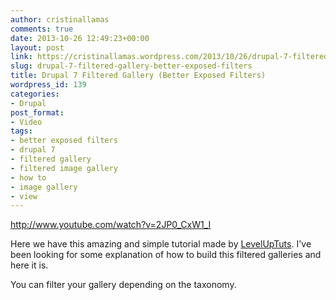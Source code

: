 ```yaml
---
author: cristinallamas
comments: true
date: 2013-10-26 12:49:23+00:00
layout: post
link: https://cristinallamas.wordpress.com/2013/10/26/drupal-7-filtered-gallery-better-exposed-filters/
slug: drupal-7-filtered-gallery-better-exposed-filters
title: Drupal 7 Filtered Gallery (Better Exposed Filters)
wordpress_id: 139
categories:
- Drupal
post_format:
- Video
tags:
- better exposed filters
- drupal 7
- filtered gallery
- filtered image gallery
- how to
- image gallery
- view
---
```


http://www.youtube.com/watch?v=2JP0_CxW1_I

Here we have this amazing and simple tutorial made by [LevelUpTuts](http://www.youtube.com/user/LevelUpTuts?feature=watch). I've been looking for some explanation of how to build this filtered galleries and here it is.

You can filter your gallery depending on the taxonomy.
